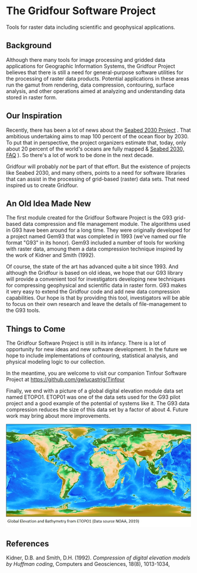 # The Gridfour Software Project
Tools for raster data including scientific and geophysical applications.

## Background
Although there many tools for image processing and gridded data applications for
Geographic Information Systems, the Gridfour Project believes that there is still
a need for general-purpose software utilities for the processing of raster data
products. Potential applications in these areas run the gamut from rendering,
data compression, contouring, surface analysis, and other operations aimed
at analyzing and understanding data stored in raster form.

## Our Inspiration
Recently, there has been a lot of news about the [Seabed 2030 Project](https://seabed2030.gebco.net/) . That ambitious
undertaking aims to map 100 percent of the ocean floor by 2030.  To put that in perspective,
the project organizers estimate that, today, only about 20 percent of the world's oceans are fully
mapped &#38; [Seabed 2030, FAQ](https://seabed2030.gebco.net/faq/#q4) &#41;.  So there's a lot of work to be done
in the next decade.

Gridfour will probably _not_ be part of that effort. But the existence of projects like Seabed 2030,
and many others, points to a need for software libraries that can assist in the processing of
grid-based (raster) data sets. That need inspired us to create Gridfour.

## An Old Idea Made New
The first module created for the Gridfour Software Project is the G93 grid-based data
compression and file management module.  The algorithms used in G93 have been around 
for a long time. They were originally developed for a project named Gem93 that was
completed in 1993 (we've named our file format "G93" in its honor).  Gem93 included 
a number of tools for working with raster data, amoung them a data compression technique
inspired by the work of Kidner and Smith (1992).

Of course, the state of the art has advanced quite a bit since 1993. And although
the Gridfour is based on old ideas, we hope that our G93 library will provide
a convenient tool for investigators developing new techniques for compressing
geophysical and scientific data in raster form.  G93 makes it very easy to
extend the Gridfour code and add new data compression capabilities.
Our hope is that by providing this tool, investigators will be able to
focus on their own research and leave the details of file-management to
the G93 tools.

## Things to Come  
The Gridfour Software Project is still in its infancy.  There is a lot
of opportunity for new ideas and new software development. In the future
we hope to include implementations of contouring, statistical analysis,
and physical modeling logic to our collection.

In the meantime, you are welcome to visit our companion Tinfour Software Project at https://github.com/gwlucastrig/Tinfour

Finally, we end with a picture of a global digital elevation module data set named ETOPO1.
ETOP01 was one of the data sets used for the G93 pilot project and a good example of the
potential of systems like it.  The G93 data compression reduces the size of this
data set by a factor of about 4. Future work may bring about more improvements.

![Gridfour rendering of ETOPOO1](doc/images/ETOPO1.jpg "Gridfour rendering of ETOPO1")


## References
Kidner, D.B. and Smith, D.H. (1992). _Compression of digital elevation models by Huffman coding_,
Computers and Geosciences, 18(8), 1013-1034,